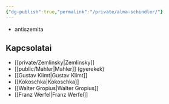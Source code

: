```yaml
---
{"dg-publish":true,"permalink":"/private/alma-schindler/"}
---
```


- antiszemita
## Kapcsolatai

- [[private/Zemlinsky\|Zemlinsky]]
- [[public/Mahler\|Mahler]] (gyerekek)
- [[Gustav Klimt\|Gustav Klimt]]
- [[Kokoschka\|Kokoschka]]
- [[Walter Gropius\|Walter Gropius]]
- [[Franz Werfel\|Franz Werfel]]